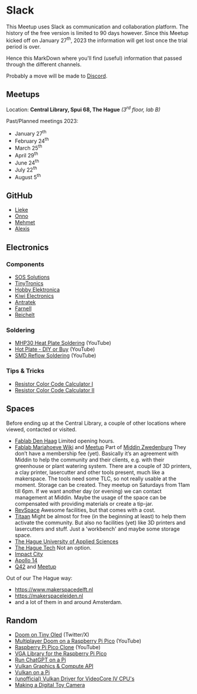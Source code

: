 # Slack

This Meetup uses Slack as communication and collaboration platform. The history of the free version is limited to 90 days however. Since this Meetup kicked off on January 27<sup>th</sup>, 2023 the information will get lost once the trial period is over.

Hence this MarkDown where you'll find (useful) information that passed through the different channels.

Probably a move will be made to [Discord](https://discord.com).

## Meetups

Location: **Central Library, Spui 68, The Hague** _(3<sup>rd</sup> floor, lab B)_

Past/Planned meetings 2023:

- January 27<sup>th</sup>
- February 24<sup>th</sup>
- March 25<sup>th</sup>
- April 29<sup>th</sup>
- June 24<sup>th</sup>
- July 22<sup>th</sup>
- August 5<sup>th</sup>

## GitHub

- [Lieke](https://github.com/LBeelen1)
- [Onno](https://github.com/OnnoH)
- [Mehmet](https://github.com/altundag)
- [Alexis](https://github.com/alex8411)

## Electronics

### Components

- [SOS Solutions](http://sossolutions.nl/)
- [TinyTronics](http://tinytronics.nl/)
- [Hobby Elektronica](http://hobbyelectronica.nl/)
- [Kiwi Electronics](https://www.kiwi-electronics.com/en/home)
- [Antratek](https://www.antratek.nl/)
- [Farnell](https://nl.farnell.com/en-NL)
- [Reichelt](https://www.reichelt.nl/nl/en)

### Soldering

- [MHP30 Heat Plate Soldering](https://www.youtube.com/watch?v=nUXv-lVuYwI) (YouTube)
- [Hot Plate - DIY or Buy](https://www.youtube.com/watch?v=QarizoUnRfk) (YouTube)
- [SMD Reflow Soldering](https://www.youtube.com/watch?v=DYrucIWig24) (YouTube)

### Tips & Tricks

- [Resistor Color Code Calculator I](https://www.digikey.nl/en/resources/conversion-calculators/conversion-calculator-resistor-color-code)
- [Resistor Color Code Calculator II](https://resistorcolorcodecalc.com/)

## Spaces

Before ending up at the Central Library, a couple of other locations where viewed, contacted or visited.

- [Fablab Den Haag](https://www.fablabdenhaag.nl/faciliteiten/index.php) Limited opening hours.
- [Fablab Mariahoeve Wiki](https://fablabmariahoeve.nl/) and [Meetup](https://meetu.ps/c/42p7z/wnpZ6/a) Part of [Middin Zwedenburg](https://middin.nl/zwedenburg) They don’t have a membership fee (yet). Basically it’s an agreement with Middin to help the community and their clients, e.g. with their greenhouse or plant watering system. There are a couple of 3D printers, a clay printer, lasercutter and other tools present, much like a makerspace. The tools need some TLC, so not really usable at the moment. Storage can be created. They meetup on Saturdays from 11am till 6pm. If we want another day (or evening) we can contact management at Middin. Maybe the usage of the space can be compensated with providing materials or create a tip-jar.
- [RevSpace](https://revspace.nl/Main_Page) Awesome facilities, but that comes with a cost.
- [Titaan](https://titaan.nl/kantoorruimte-huren/) Might be almost for free (in the beginning at least) to help them activate the community. But also no facilities (yet) like 3D printers and lasercutters and stuff. Just a 'workbench' and maybe some storage space.
- [The Hague University of Applied Sciences](https://www.thuas.com/)
- [The Hague Tech](https://www.thehaguetech.com/) Not an option.
- [Impact City](https://www.impactcity.nl/en/)
- [Apollo 14](https://www.apollo14.nl/)
- [Q42](https://www.q42.nl/en) and [Meetup](https://www.meetup.com/pro/q42/)

Out of our The Hague way:

- https://www.makerspacedelft.nl
- https://makerspaceleiden.nl
- and a lot of them in and around Amsterdam.

## Random

- [Doom on Tiny Oled](https://twitter.com/BrunoLevy01/status/1671978894646190124) (Twitter/X)
- [Multiplayer Doom on a Raspberry Pi Pico](https://www.youtube.com/watch?v=vXr7tOR3dis) (YouTube)
- [Raspberry Pi Pico Clone](https://www.youtube.com/watch?v=ma40w3_8dtg) (YouTube)
- [VGA Library for the Raspberry Pi Pico](https://hackaday.com/2021/06/11/vga-library-for-the-raspberry-pi-pico/)
- [Run ChatGPT on a Pi](https://www.tomshardware.com/how-to/run-chatgpt-on-raspberry-pi)
- [Vulkan Graphics & Compute API](https://www.lunarg.com/vulkan-sdk/)
- [Vulkan on a Pi](https://www.raspberrypi.com/news/vulkan-update-version-1-2-conformance-for-raspberry-pi-4/)
- [(unofficial) Vulkan Driver for VideoCore IV CPU's](https://www.cnx-software.com/2020/06/23/raspberry-pi-videocore-iv-boards-get-an-unofficial-vulkan-driver-good-enough-to-play-quake-3/)
- [Making a Digital Toy Camera](https://www.youtube.com/watch?v=PLE8osLom30)
